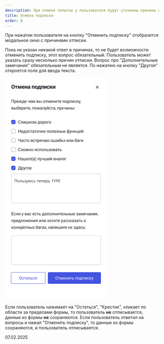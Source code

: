 ```yaml
---
description: При отмене попытки у пользователя будут уточнены причины отмены
title: Отмена подписки
order: 8
---
```


При нажатии пользователя на кнопку "Отменить подписку" отобразится модальное окно с причинами отписки.

Пока не указан никакой ответ в причинах, то не будет возможности отменить подписку, этот вопрос обязательный. Пользователь может указать сразу несколько причин отписки. Вопрос про "Дополнительные замечания" обязательным не является. По нажатию на кнопку "Другое" откроется поле для ввода текста.

![](<./image (15).png>)

Если пользователь нажимает на "Остаться", "Крестик", кликает по области за пределами формы, то пользователь **не** отписывается, данные из формы **не** сохраняются. Если пользователь ответил на вопросы и нажал "Отменить подписку", то данные из формы сохраняются, и пользователь отписывается.

07\.02.2025